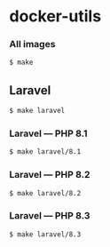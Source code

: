 # docker-utils

### All images

```bash
$ make
```

## Laravel

```bash
$ make laravel
```

### Laravel — PHP 8.1

```bash
$ make laravel/8.1
```

### Laravel — PHP 8.2

```bash
$ make laravel/8.2
```

### Laravel — PHP 8.3

```bash
$ make laravel/8.3
```

